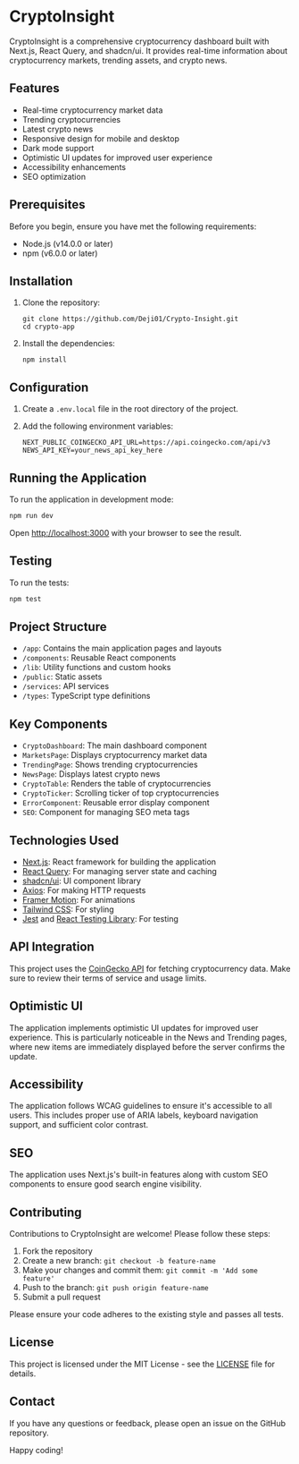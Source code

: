 # CryptoInsight

CryptoInsight is a comprehensive cryptocurrency dashboard built with Next.js, React Query, and shadcn/ui. It provides real-time information about cryptocurrency markets, trending assets, and crypto news.

## Features

- Real-time cryptocurrency market data
- Trending cryptocurrencies
- Latest crypto news
- Responsive design for mobile and desktop
- Dark mode support
- Optimistic UI updates for improved user experience
- Accessibility enhancements
- SEO optimization

## Prerequisites

Before you begin, ensure you have met the following requirements:

- Node.js (v14.0.0 or later)
- npm (v6.0.0 or later)

## Installation

1. Clone the repository:

   ```
   git clone https://github.com/Deji01/Crypto-Insight.git
   cd crypto-app
   ```

2. Install the dependencies:

   ```
   npm install
   ```

## Configuration

1. Create a `.env.local` file in the root directory of the project.

2. Add the following environment variables:

   ```
   NEXT_PUBLIC_COINGECKO_API_URL=https://api.coingecko.com/api/v3
   NEWS_API_KEY=your_news_api_key_here
   ```

## Running the Application

To run the application in development mode:

```bash 
npm run dev
```

Open [http://localhost:3000](http://localhost:3000) with your browser to see the result.

## Testing

To run the tests:
```bash 
npm test
```

## Project Structure

- `/app`: Contains the main application pages and layouts
- `/components`: Reusable React components
- `/lib`: Utility functions and custom hooks
- `/public`: Static assets
- `/services`: API services
- `/types`: TypeScript type definitions

## Key Components

- `CryptoDashboard`: The main dashboard component
- `MarketsPage`: Displays cryptocurrency market data
- `TrendingPage`: Shows trending cryptocurrencies
- `NewsPage`: Displays latest crypto news
- `CryptoTable`: Renders the table of cryptocurrencies
- `CryptoTicker`: Scrolling ticker of top cryptocurrencies
- `ErrorComponent`: Reusable error display component
- `SEO`: Component for managing SEO meta tags

## Technologies Used

- [Next.js](https://nextjs.org/): React framework for building the application
- [React Query](https://react-query.tanstack.com/): For managing server state and caching
- [shadcn/ui](https://ui.shadcn.com/): UI component library
- [Axios](https://axios-http.com/): For making HTTP requests
- [Framer Motion](https://www.framer.com/motion/): For animations
- [Tailwind CSS](https://tailwindcss.com/): For styling
- [Jest](https://jestjs.io/) and [React Testing Library](https://testing-library.com/docs/react-testing-library/intro/): For testing

## API Integration

This project uses the [CoinGecko API](https://www.coingecko.com/en/api/documentation) for fetching cryptocurrency data. Make sure to review their terms of service and usage limits.

## Optimistic UI

The application implements optimistic UI updates for improved user experience. This is particularly noticeable in the News and Trending pages, where new items are immediately displayed before the server confirms the update.

## Accessibility

The application follows WCAG guidelines to ensure it's accessible to all users. This includes proper use of ARIA labels, keyboard navigation support, and sufficient color contrast.

## SEO

The application uses Next.js's built-in features along with custom SEO components to ensure good search engine visibility.

## Contributing

Contributions to CryptoInsight are welcome! Please follow these steps:

1. Fork the repository
2. Create a new branch: `git checkout -b feature-name`
3. Make your changes and commit them: `git commit -m 'Add some feature'`
4. Push to the branch: `git push origin feature-name`
5. Submit a pull request

Please ensure your code adheres to the existing style and passes all tests.

## License

This project is licensed under the MIT License - see the [LICENSE](LICENSE) file for details.

## Contact

If you have any questions or feedback, please open an issue on the GitHub repository.

Happy coding!